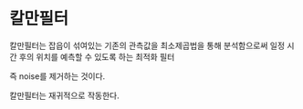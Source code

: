 # 칼만필터

칼만필터는 잡읍이 섞여있는 기존의 관측값을 최소제곱법을 통해 분석함으로써 일정 시간 후의 위치를 예측할 수 있도록
하는 최적화 필터

즉 noise를 제거하는 것이다.

칼만필터는 재귀적으로 작동한다.
